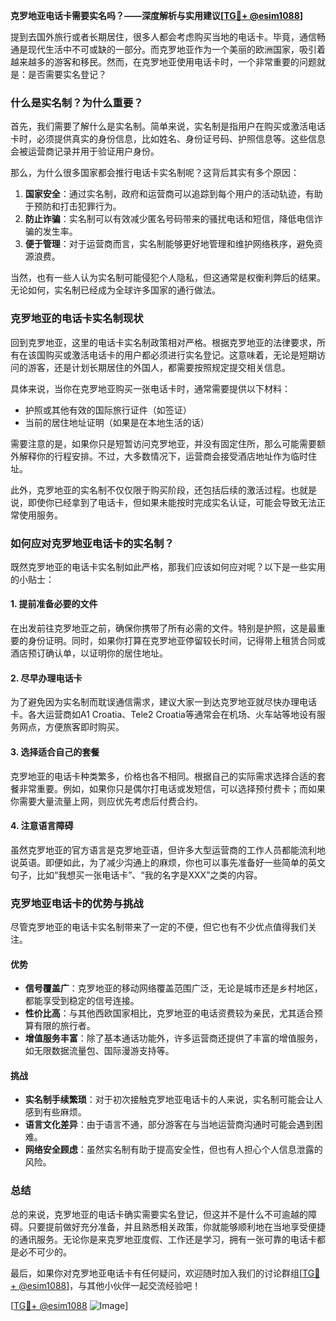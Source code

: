 **克罗地亚电话卡需要实名吗？——深度解析与实用建议[[TG💪+ @esim1088](https://t.me/s/esim1088)]**

提到去国外旅行或者长期居住，很多人都会考虑购买当地的电话卡。毕竟，通信畅通是现代生活中不可或缺的一部分。而克罗地亚作为一个美丽的欧洲国家，吸引着越来越多的游客和移民。然而，在克罗地亚使用电话卡时，一个非常重要的问题就是：是否需要实名登记？

### **什么是实名制？为什么重要？**

首先，我们需要了解什么是实名制。简单来说，实名制是指用户在购买或激活电话卡时，必须提供真实的身份信息，比如姓名、身份证号码、护照信息等。这些信息会被运营商记录并用于验证用户身份。

那么，为什么很多国家都会推行电话卡实名制呢？这背后其实有多个原因：

1. **国家安全**：通过实名制，政府和运营商可以追踪到每个用户的活动轨迹，有助于预防和打击犯罪行为。
2. **防止诈骗**：实名制可以有效减少匿名号码带来的骚扰电话和短信，降低电信诈骗的发生率。
3. **便于管理**：对于运营商而言，实名制能够更好地管理和维护网络秩序，避免资源浪费。

当然，也有一些人认为实名制可能侵犯个人隐私，但这通常是权衡利弊后的结果。无论如何，实名制已经成为全球许多国家的通行做法。

### **克罗地亚的电话卡实名制现状**

回到克罗地亚，这里的电话卡实名制政策相对严格。根据克罗地亚的法律要求，所有在该国购买或激活电话卡的用户都必须进行实名登记。这意味着，无论是短期访问的游客，还是计划长期居住的外国人，都需要按照规定提交相关信息。

具体来说，当你在克罗地亚购买一张电话卡时，通常需要提供以下材料：

- 护照或其他有效的国际旅行证件（如签证）
- 当前的居住地址证明（如果是在本地生活的话）

需要注意的是，如果你只是短暂访问克罗地亚，并没有固定住所，那么可能需要额外解释你的行程安排。不过，大多数情况下，运营商会接受酒店地址作为临时住址。

此外，克罗地亚的实名制不仅仅限于购买阶段，还包括后续的激活过程。也就是说，即使你已经拿到了电话卡，但如果未能按时完成实名认证，可能会导致无法正常使用服务。

### **如何应对克罗地亚电话卡的实名制？**

既然克罗地亚的电话卡实名制如此严格，那我们应该如何应对呢？以下是一些实用的小贴士：

#### **1. 提前准备必要的文件**
在出发前往克罗地亚之前，确保你携带了所有必需的文件。特别是护照，这是最重要的身份证明。同时，如果你打算在克罗地亚停留较长时间，记得带上租赁合同或酒店预订确认单，以证明你的居住地址。

#### **2. 尽早办理电话卡**
为了避免因为实名制而耽误通信需求，建议大家一到达克罗地亚就尽快办理电话卡。各大运营商如A1 Croatia、Tele2 Croatia等通常会在机场、火车站等地设有服务网点，方便旅客即时购买。

#### **3. 选择适合自己的套餐**
克罗地亚的电话卡种类繁多，价格也各不相同。根据自己的实际需求选择合适的套餐非常重要。例如，如果你只是偶尔打电话或发短信，可以选择预付费卡；而如果你需要大量流量上网，则应优先考虑后付费合约。

#### **4. 注意语言障碍**
虽然克罗地亚的官方语言是克罗地亚语，但许多大型运营商的工作人员都能流利地说英语。即便如此，为了减少沟通上的麻烦，你也可以事先准备好一些简单的英文句子，比如“我想买一张电话卡”、“我的名字是XXX”之类的内容。

### **克罗地亚电话卡的优势与挑战**

尽管克罗地亚的电话卡实名制带来了一定的不便，但它也有不少优点值得我们关注。

#### **优势**
- **信号覆盖广**：克罗地亚的移动网络覆盖范围广泛，无论是城市还是乡村地区，都能享受到稳定的信号连接。
- **性价比高**：与其他西欧国家相比，克罗地亚的电话资费较为亲民，尤其适合预算有限的旅行者。
- **增值服务丰富**：除了基本通话功能外，许多运营商还提供了丰富的增值服务，如无限数据流量包、国际漫游支持等。

#### **挑战**
- **实名制手续繁琐**：对于初次接触克罗地亚电话卡的人来说，实名制可能会让人感到有些麻烦。
- **语言文化差异**：由于语言不通，部分游客在与当地运营商沟通时可能会遇到困难。
- **网络安全顾虑**：虽然实名制有助于提高安全性，但也有人担心个人信息泄露的风险。

### **总结**

总的来说，克罗地亚的电话卡确实需要实名登记，但这并不是什么不可逾越的障碍。只要提前做好充分准备，并且熟悉相关政策，你就能够顺利地在当地享受便捷的通讯服务。无论你是来克罗地亚度假、工作还是学习，拥有一张可靠的电话卡都是必不可少的。

最后，如果你对克罗地亚电话卡有任何疑问，欢迎随时加入我们的讨论群组[[TG💪+ @esim1088](https://t.me/s/esim1088)]，与其他小伙伴一起交流经验吧！

[[TG💪+ @esim1088](https://t.me/s/esim1088) ![Image](https://i.postimg.cc/4NQfJmqS/Snipaste-2025-05-13-00-14-12.png)]